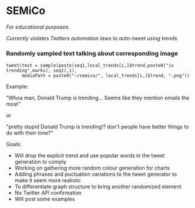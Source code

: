 # SEMiCo

*For educational purposes.*

*Currently violates Twitters automation laws to auto-tweet using trends.*

### Randomly sampled text talking about corresponding image
```
tweet(text = sample(paste(seq1,local_trends[i,]$trend,paste0("is trending",marks), seq2),1), 
      mediaPath = paste0("~/semico/", local_trends[i,]$trend, ".png"))
```

Example:

"Whoa man, Donald Trump is trending... Seems like they mention emails the most" 

or
    
"pretty stupid Donald Trump is trending!? don't people have better things to do with their time?"


Goals:
* Will drop the explicit trend and use popular words in the tweet generation to comply
* Working on gathering more random colour generation for charts
* Adding phrases and puctuation variations to the tweet generator to make it seem more realistic
* To differentiate graph structure to bring another randomized element
* No Twitter API confirmation
* Will post some examples
